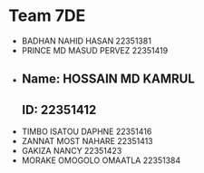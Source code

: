 # Team 7DE
* BADHAN NAHID HASAN     22351381
* PRINCE MD MASUD PERVEZ 22351419
* ## Name: HOSSAIN MD KAMRUL
   ## ID: 22351412
* TIMBO ISATOU DAPHNE    22351416
* ZANNAT MOST NAHARE     22351413
* GAKIZA NANCY           22351423
* MORAKE OMOGOLO OMAATLA 22351384
